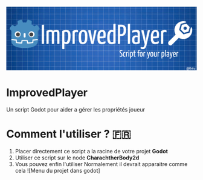 ![Bannière du projet](https://github.com/Kh4ru/ImprovedPlayer/blob/main/banner.png)
# ImprovedPlayer
Un script Godot pour aider a gérer les propriétés joueur
# Comment l'utiliser ? :fr:
1. Placer directement ce script a la racine de votre projet **Godot**
2. Utiliser ce script sur le node **CharachtherBody2d**
3. Vous pouvez enfin l'utiliser
Normalement il devrait apparaitre comme cela ![Menu du projet dans godot]

